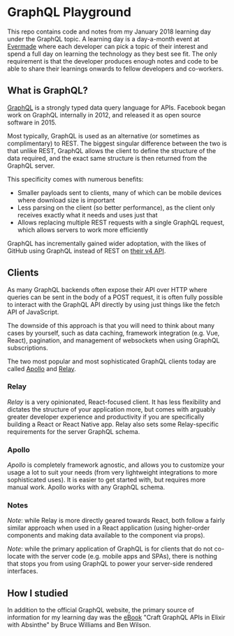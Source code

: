 # GraphQL Playground

This repo contains code and notes from my January 2018 learning day under the GraphQL topic. A learning day is a day-a-month event at [Evermade](https://www.evermade.fi) where each developer can pick a topic of their interest and spend a full day on learning the technology as they best see fit. The only requirement is that the developer produces enough notes and code to be able to share their learnings onwards to fellow developers and co-workers.


## What is GraphQL?

[GraphQL](http://graphql.org/) is a strongly typed data query language for APIs. Facebook began work on GraphQL internally in 2012, and released it as open source software in 2015.

Most typically, GraphQL is used as an alternative (or sometimes as complimentary) to REST. The biggest singular difference between the two is that unlike REST, GraphQL allows the client to define the structure of the data required, and the exact same structure is then returned from the GraphQL server.

This specificity comes with numerous benefits:

- Smaller payloads sent to clients, many of which can be mobile devices where download size is important
- Less parsing on the client (so better performance), as the client only receives exactly what it needs and uses just that
- Allows replacing multiple REST requests with a single GraphQL request, which allows servers to work more efficiently

GraphQL has incrementally gained wider adoptation, with the likes of GitHub using GraphQL instead of REST on [their v4 API](https://developer.github.com/v4/).


## Clients

As many GraphQL backends often expose their API over HTTP where queries can be sent in the body of a POST request, it is often fully possible to interact with the GraphQL API directly by using just things like the fetch API of JavaScript.

The downside of this approach is that you will need to think about many cases by yourself, such as data caching, framework integration (e.g. Vue, React), pagination, and management of websockets when using GraphQL subscriptions.

The two most popular and most sophisticated GraphQL clients today are called [Apollo](https://www.apollographql.com/) and [Relay](https://facebook.github.io/relay/).

### Relay
*Relay* is a very opinionated, React-focused client. It has less flexibility and dictates the structure of your application more, but comes with arguably greater developer experience and productivity if you are specifically building a React or React Native app. Relay also sets some Relay-specific requirements for the server GraphQL schema.

### Apollo
*Apollo* is completely framework agnostic, and allows you to customize your usage a lot to suit your needs (from very lightweight integrations to more sophisticated uses). It is easier to get started with, but requires more manual work. Apollo works with any GraphQL schema.

### Notes
*Note*: while Relay is more directly geared towards React, both follow a fairly similar approach when used in a React application (using higher-order components and making data available to the component via props).

*Note*: while the primary application of GraphQL is for clients that do not co-locate with the server code (e.g. mobile apps and SPAs), there is nothing that stops you from using GraphQL to power your server-side rendered interfaces.


## How I studied

In addition to the official GraphQL website, the primary source of information for my learning day was the [eBook](https://pragprog.com/book/wwgraphql/craft-graphql-apis-in-elixir-with-absinthe) "Craft GraphQL APIs in Elixir with Absinthe" by Bruce Williams and Ben Wilson.
